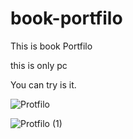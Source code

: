 # book-portfilo

This is book Portfilo   

this is only pc 

You can try is it. 








![Protfilo](https://user-images.githubusercontent.com/75854041/115155614-c9e42f00-a04e-11eb-81df-d906c9f5036d.png)







![Protfilo (1)](https://user-images.githubusercontent.com/75854041/115155619-d4062d80-a04e-11eb-94d9-4824d7da4f0b.png)
